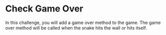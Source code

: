 # Check Game Over

In this challenge, you will add a game over method to the game. The game over method will be called when the snake hits the wall or hits itself.
